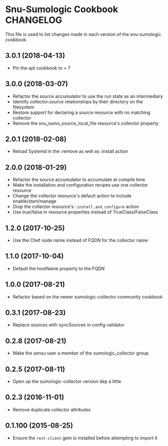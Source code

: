 # Snu-Sumologic Cookbook CHANGELOG

This file is used to list changes made in each version of the snu-sumologic
cookbook.

## 3.0.1 (2018-04-13)

- Pin the apt cookbook to < 7

## 3.0.0 (2018-03-07)

- Refactor the source accumulator to use the run state as an intermediary
- Identify collector:source relationships by their directory on the filesystem
- Restore support for declaring a source resource with no matching collector
- Remove the snu_sumo_source_local_file resource's collector property

## 2.0.1 (2018-02-08)

- Reload Systemd in the :remove as well as :install action

## 2.0.0 (2018-01-29)

- Refactor the source accumulator to accumulate at compile time
- Make the installation and configuration recipes use one collector resource
- Change the collector resource's default action to include enable/start/manage
- Drop the collector resource's `:install_and_configure` action
- Use true/false in resource properties instead of TrueClass/FalseClass

## 1.2.0 (2017-10-25)

- Use the Chef node name instead of FQDN for the collector name

## 1.1.0 (2017-10-04)

- Default the hostName property to the FQDN

## 1.0.0 (2017-08-21)

- Refactor based on the newer sumologic-collector community cookbook

## 0.3.1 (2017-08-23)

- Replace sources with syncSources in config validator

## 0.2.8 (2017-08-21)

- Make the sensu user a member of the sumologic_collector group

## 0.2.5 (2017-08-11)

- Open up the sumologic-collector version dep a little

## 0.2.3 (2016-11-01)

- Remove duplicate collector attributes

## 0.1.100 (2015-08-25)

- Ensure the `rest-client` gem is installed before attempting to import it
